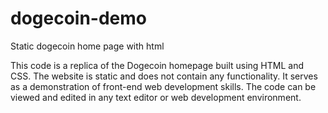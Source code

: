 # dogecoin-demo
Static dogecoin home page with html

This code is a replica of the Dogecoin homepage built using HTML and CSS. The website is static and does not contain any functionality. It serves as a demonstration of front-end web development skills. The code can be viewed and edited in any text editor or web development environment.